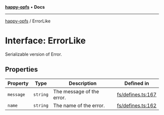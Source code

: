 [**happy-opfs**](../README.md) • **Docs**

***

[happy-opfs](../README.md) / ErrorLike

# Interface: ErrorLike

Serializable version of Error.

## Properties

| Property | Type | Description | Defined in |
| ------ | ------ | ------ | ------ |
| `message` | `string` | The message of the error. | [fs/defines.ts:167](https://github.com/JiangJie/happy-opfs/blob/7bfec3b71684ddcf0fe3092672c66c9664776bcc/src/fs/defines.ts#L167) |
| `name` | `string` | The name of the error. | [fs/defines.ts:162](https://github.com/JiangJie/happy-opfs/blob/7bfec3b71684ddcf0fe3092672c66c9664776bcc/src/fs/defines.ts#L162) |
